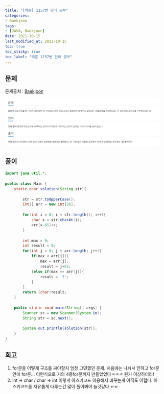```yaml
---
title: "[백준] 1157번 단어 공부"
categories:
- Baekjoon
tags: 
- [JAVA, Baekjoon]
date: 2021-10-15
last_modified_at: 2021-10-15
toc: true
toc_sticky: true
toc_label: "백준 1157번 단어 공부"
---
```


## 문제

문제출처 : [Baekjoon][Baekjoon]

[Baekjoon]: https://www.acmicpc.net/problem/1157

![img](/image/bj_1157.PNG)

## 풀이
```java
import java.util.*;

public class Main {
    static char solution(String str){

        str = str.toUpperCase();
        int[] arr = new int[26];

        for(int i = 0; i < str.length(); i++){
            char x = str.charAt(i);
            arr[x-65]++;
        }

        int max = 0;
        int result = 0;
        for(int j = 0; j < arr.length; j++){
            if(max < arr[j]){
                max = arr[j];
                result = j+65;
            }else if(max == arr[j]){
                result = '?';
            }
        }
        return (char)result;
    }

    public static void main(String[] args) {
        Scanner sc = new Scanner(System.in);
        String str = sc.next();

        System.out.println(solution(str));
    }
}
```

## 회고

1. for문을 어떻게 구조를 짜야할지 엄청 고민했던 문제. 처음에는 나눠서 안하고 for문안에 for문... 이런식으로 거의 4중for문까지 만들었었다ㅋㅋㅋ 뭔가 이상하더라!
2. int -> char / char -> int 이렇게 아스키코드 이용해서 바꾸는게 아직도 어렵다. 아스키코드를 자유롭게 다루는건 많이 풀어봐야 늘것같다 ㅠㅠ